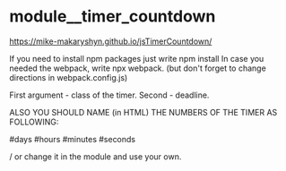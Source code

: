 # module__timer_countdown

https://mike-makaryshyn.github.io/jsTimerCountdown/

If you need to install npm packages just write npm install
In case you needed the webpack, write npx webpack. (but don't forget to change directions in webpack.config.js)

First argument - class of the timer.
Second - deadline.

ALSO YOU SHOULD NAME (in HTML) THE NUMBERS OF THE TIMER AS FOLLOWING:

#days
#hours
#minutes
#seconds

/ or change it in the module and use your own. 
